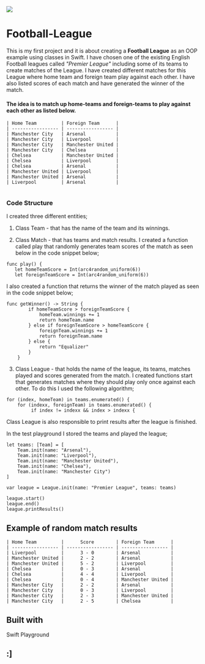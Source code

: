 ![](https://github.com/fionapods/Football-League/blob/master/PremierLeagueLogo.jpg)

# Football-League

This is my first project and it is about creating a **Football League** as an OOP example using classes in Swift. I have chosen one of the existing English Football leagues called *"Premier League"* including some of its teams to create matches of the League. I have created different matches for this League where home team and foreign team play against each other. I have also listed scores of each match and have generated the winner of the match. 

#### The idea is to match up home-teams and foreign-teams to play against each other as listed below.

```
| Home Team         | Foreign Team      |
| ----------------- | ----------------- |
| Manchester City   | Arsenal           |
| Manchester City   | Liverpool         |
| Manchester City   | Manchester United |
| Manchester City   | Chelsea           |
| Chelsea           | Manchester United |
| Chelsea           | Liverpool         |
| Chelsea           | Arsenal           |
| Manchester United | Liverpool         |
| Manchester United | Arsenal           |
| Liverpool         | Arsenal           |
 
 ```
 ### Code Structure
 
 I created three different entities;
 
 1. Class Team - that has the name of the team and its winnings.
 
 2. Class Match - that has teams and match results. I created a function called play that randomly generates team scores of the match as seen below in the code snippet below;
 
 ```
func play() {
    let homeTeamScore = Int(arc4random_uniform(6))
    let foreignTeamScore = Int(arc4random_uniform(6))     
```
I also created a function that returns the winner of the match played as seen in the code snippet below;

```
func getWinner() -> String {
        if homeTeamScore > foreignTeamScore {
            homeTeam.winnings += 1
            return homeTeam.name
        } else if foreignTeamScore > homeTeamScore {
            foreignTeam.winnings += 1
            return foreignTeam.name
        } else {
            return "Equalizer"
        }
    }
```
3. Class League - that holds the name of the league, its teams, matches played and scores generated from the match. I created functions start that generates matches where they should play only once against each other. To do this I used the following algorithm;

``` 
for (index, homeTeam) in teams.enumerated() {
    for (indexx, foreignTeam) in teams.enumerated() {
         if index != indexx && index > indexx {
```
Class League is also responsible to print results after the league is finished. 

In the test playground I stored the teams and played the league;

```
let teams: [Team] = [
    Team.init(name: "Arsenal"),
    Team.init(name: "Liverpool"),
    Team.init(name: "Manchester United"),
    Team.init(name: "Chelsea"),
    Team.init(name: "Manchester City")
]

var league = League.init(name: "Premier League", teams: teams)

league.start()
league.end()
league.printResults()
```
 ## Example of random match results
 
 ```
| Home Team         |      Score        | Foreign Team      |
| ----------------- | ----------------- | ----------------- |
| Liverpool         |      3 - 0        | Arsenal           |
| Manchester United |      2 - 2        | Arsenal           |
| Manchester United |      5 - 2        | Liverpool         |
| Chelsea           |      0 - 3        | Arsenal           |
| Chelsea           |      4 - 4        | Liverpool         |
| Chelsea           |      0 - 4        | Manchester United |
| Manchester City   |      2 - 2        | Arsenal           |
| Manchester City   |      0 - 3        | Liverpool         |
| Manchester City   |      2 - 3        | Manchester United |
| Manchester City   |      2 - 5        | Chelsea           |
 
```
 ## Built with
 
 Swift Playground
 
 ## :]
